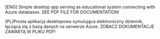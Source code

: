 [ENG] Simple desktop app serving as educational system connecting with Azure databases. 
SEE PDF FILE FOR DOCUMENTATION!

[PL]Prosta aplikacja desktopowa symulująca elektroniczny dziennik, łącząca się z bazą danych na serwerze Azure.
ZOBACZ DOKUMENTACJE ZAWARTĄ W PLIKU PDF!
